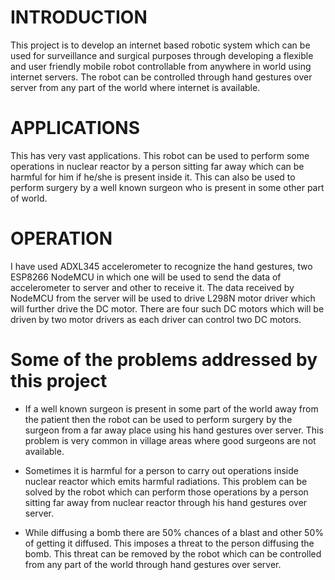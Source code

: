 # INTRODUCTION
This project is to develop an internet based robotic system which can be used
for surveillance and surgical purposes through developing a flexible and user
friendly mobile robot controllable from anywhere in world using internet servers.
The robot can be controlled through hand gestures over server
from any part of the world where internet is available. 


# APPLICATIONS
This has very vast applications.
This robot can be used to perform some operations in nuclear reactor
by a person sitting far away which can be harmful for him if he/she is
present inside it. This can also be used to perform surgery by a
well known surgeon who is present in some other part of world.


# OPERATION
I have used ADXL345 accelerometer
to recognize the hand gestures, two ESP8266 NodeMCU in
which one will be used to send the data of accelerometer to
server and other to receive it. The data received by NodeMCU
from the server will be used to drive L298N motor driver
which will further drive the DC motor. There are four such DC
motors which will be driven by two motor drivers as each driver
can control two DC motors. 




# Some of the problems addressed by this project

* If a well known surgeon is present in some part of the world
away from the patient then the robot can be used to perform surgery
by the surgeon from a far away place using his hand gestures over server.
This problem is very common in village areas where good surgeons are not available.

* Sometimes it is harmful for a person to carry out operations inside nuclear
reactor which emits harmful radiations. This problem can be solved by the robot
which can perform those operations by a person sitting far away from nuclear
reactor through his hand gestures over server. 

* While diffusing a bomb there are 50% chances of a
blast and other 50% of getting it diffused. This imposes
a threat to the person diffusing the bomb.
This threat can be removed by the robot which
can be controlled from any part of the world through
hand gestures over server.

